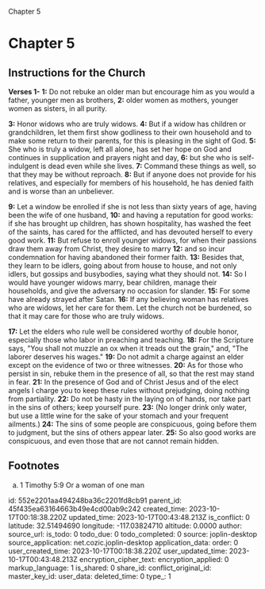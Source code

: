 Chapter 5

# Chapter 5

## Instructions for the Church

**Verses 1-**
**1:** Do not rebuke an older man but encourage him as you would a father, younger men as brothers,
**2:** older women as mothers, younger women as sisters, in all purity.

**3:** Honor widows who are truly widows.
**4:** But if a widow has children or grandchildren, let them first show godliness to their own household and to make some return to their parents, for this is pleasing in the sight of God.
**5:** She who is truly a widow, left all alone, has set her hope on God and continues in supplication and prayers night and day,
**6:** but she who is self-indulgent is dead even while she lives.
**7:** Command these things as well, so that they may be without reproach.
**8:** But if anyone does not provide for his relatives, and especially for members of his household, he has denied faith and is worse than an unbeliever.

**9:** Let a window be enrolled if she is not less than sixty years of age, having been the wife of one husband,
**10:** and having a reputation for good works: if she has brought up children, has shown hospitality, has washed the feet of the saints, has cared for the afflicted, and has devouted herself to every good work.
**11:** But refuse to enroll younger widows, for when their passions draw them away from Christ, they desire to marry
**12:** and so incur condemnation for having abandoned their former faith.
**13:** Besides that, they learn to be idlers, going about from house to house, and not only idlers, but gossips and busybodies, saying what they should not.
**14:** So I would have younger widows marry, bear children, manage their households, and give the adversary no occasion for slander.
**15:** For some have already strayed after Satan.
**16:** If any believing woman has relatives who are widows, let her care for them. Let the church not be burdened, so that it may care for those who are truly widows.

**17:** Let the elders who rule well be considered worthy of double honor, especially those who labor in preaching and teaching.
**18:** For the Scripture says, "You shall not muzzle an ox when it treads out the grain," and, "The laborer deserves his wages."
**19:** Do not admit a charge against an elder except on the evidence of two or three witnesses.
**20:** As for those who persist in sin, rebuke them in the presence of all, so that the rest may stand in fear.
**21:** In the presence of God and of Christ Jesus and of the elect angels I charge you to keep these rules without prejudging, doing nothing from partiality.
**22:** Do not be hasty in the laying on of hands, nor take part in the sins of others; keep yourself pure.
**23:** (No longer drink only water, but use a little wine for the sake of your stomach and your frequent ailments.)
**24:** The sins of some people are conspicuous, going before them to judgment, but the sins of others appear later.
**25:** So also good works are conspicuous, and even those that are not cannot remain hidden.

## Footnotes

<ol type='a'>
	<li>1 Timothy 5:9 Or a woman of one man</li>
</ol>


id: 552e2201aa494248ba36c2201fd8cb91
parent_id: 45f435ea63164663b49e4cd00ab9c242
created_time: 2023-10-17T00:18:38.220Z
updated_time: 2023-10-17T00:43:48.213Z
is_conflict: 0
latitude: 32.51494690
longitude: -117.03824710
altitude: 0.0000
author: 
source_url: 
is_todo: 0
todo_due: 0
todo_completed: 0
source: joplin-desktop
source_application: net.cozic.joplin-desktop
application_data: 
order: 0
user_created_time: 2023-10-17T00:18:38.220Z
user_updated_time: 2023-10-17T00:43:48.213Z
encryption_cipher_text: 
encryption_applied: 0
markup_language: 1
is_shared: 0
share_id: 
conflict_original_id: 
master_key_id: 
user_data: 
deleted_time: 0
type_: 1